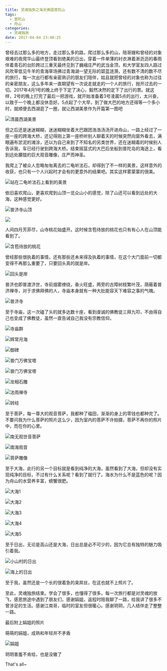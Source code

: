 ```yaml
---
title: 灵魂独旅之海天佛国普陀山
tags:
  - 普陀山
  - 舟山
categories:
  - 灵魂独旅
date: 2017-04-04 23:40:25
---
```


曾经去过那么多的地方，走过那么多的路，爬过那么多的山，陪哥嫂和曾经的对象艰难的夜爬华山最终登顶看到绝美的日出，穿着一件单薄的衬衣淋着淅沥沥的春雨伴着青石的台阶跨过三重天最终见到了巍峨庄严的武当金顶，和大学室友四人路过风吹草低见牛羊的青海草场拂过青海湖一望无际的碧蓝涟漪，还有数不清的数不尽的旅行，每一次出行都有亲密熟识的朋友们陪伴，姑且就把曾经的对象也称为过往的亲密朋友，这么多年来一直期望有一次说走就走的一个人的旅行，抛开过去的一切。2017年4月1号的晚上终于下定了决心，毅然决然的定下了出行的票。就这样，2号的晚上打完了最后一把游戏，就开始准备着3号凌晨5点的出行，太兴奋，以致于一个晚上都没休息好。5点起了个大早，到了做大巴的地方还得等一个多小时，就顺便去西湖逛了一圈，就让西湖美景作为开篇第一图吧

![清晨西湖美景](http://7xpzxw.com1.z0.glb.clouddn.com//image/putuoshan/IMG_20170403_061410.jpg)

<!--more-->	

但之后还是迷迷糊糊，迷迷糊糊坐着大巴跟团浩浩汤汤开进舟山，一路上经过了一座一座的跨海大桥，还记得刚上第一座桥听别人聊着天的时候突然向窗外看去，满眼遍布淤泥的滩涂，还以为自己来到了不知名的另类世界，还在迷糊着的时候别人告诉我，车已经行驶到跨海大桥。结束摇篮式的大巴后坐船到普陀岛的海途上，看到远处朦胧的巨大观音雕像，庄严而神圣。

我爬上了被众人忽略匆匆离去的二龟听法石，却得到了不一样的美景，这样意外的收获，也只有一个人兴起时才会有的更意外的结果吧。其实这样雾蒙蒙的很美。

![站在二龟听法石上看到的美景](http://7xpzxw.com1.z0.glb.clouddn.com//image/putuoshan/IMG_20170403_144545.jpg)

依旧喜欢爬山，更喜欢爬到山顶一览众山小的感觉，除了山还可以看到远处的大海，这种感觉更好。

![普济寺山顶](http://7xpzxw.com1.z0.glb.clouddn.com//image/putuoshan/IMG_20170403_151217.jpg)

![](http://7xpzxw.com1.z0.glb.clouddn.com//image/putuoshan/IMG_20170403_151807.jpg)

人间四月芳菲尽，山寺桃花始盛开。这时候含苞待放的桃花也只有有心人在山顶能看到了。

![含苞待放的桃花](http://7xpzxw.com1.z0.glb.clouddn.com//image/putuoshan/IMG_20170403_151525.jpg)

曾经那些很执着的事情，还有那些还未来得及执着的事情，在这个大门面前一切都变得不再那么重要了，只要回头真的就是岸。

![回头是岸](http://7xpzxw.com1.z0.glb.clouddn.com//image/putuoshan/IMG_20170403_153839.jpg)

普济也即普渡济世，寺前烟雾缭绕，香火旺盛，两旁的古障树枝繁叶茂，荫蔽着普济禅寺，对于求佛拜佛的人，寺庙本身就有一种大肚能容天下难容之事的气魄。

![普济寺](http://7xpzxw.com1.z0.glb.clouddn.com//image/putuoshan/IMG_20170403_163956.jpg)

至于寺庙，这一次磕了头的就多达数十座，看到虔诚的佛教徒三拜九叩，不由得自己也变成了佛教徒，虽然一直告诫自己我没有宗教信仰。

![寺庙群](http://7xpzxw.com1.z0.glb.clouddn.com//image/putuoshan/IMG_20170403_174749.jpg)

![辉常月海](http://7xpzxw.com1.z0.glb.clouddn.com//image/putuoshan/IMG_20170403_165245.jpg)

![御碑](http://7xpzxw.com1.z0.glb.clouddn.com//image/putuoshan/IMG_20170403_165443.jpg)

![普门万佛宝塔](http://7xpzxw.com1.z0.glb.clouddn.com//image/putuoshan/IMG_20170403_194120.jpg)

![普门万佛宝塔](http://7xpzxw.com1.z0.glb.clouddn.com//image/putuoshan/IMG_20170403_194323.jpg)

![龙相石雕](http://7xpzxw.com1.z0.glb.clouddn.com//image/putuoshan/IMG_20170404_075350.jpg)

![法雨禅寺](http://7xpzxw.com1.z0.glb.clouddn.com//image/putuoshan/IMG_20170404_075807.jpg)

![转经](http://7xpzxw.com1.z0.glb.clouddn.com//image/putuoshan/IMG_20170404_071108.jpg)

至于菩萨，每一尊大的观音菩萨，我都种了福田，渐渐的身上的零钱也都种完了。不要问我为什么菩萨的照片这么少，因为室内的菩萨不许拍摄，菩萨不再你的照片中，而在你的心里。

![南无观世音菩萨](http://7xpzxw.com1.z0.glb.clouddn.com//image/putuoshan/IMG_20170403_165409.jpg)

![南海观音](http://7xpzxw.com1.z0.glb.clouddn.com//image/putuoshan/IMG_20170404_090725.jpg)

![菩萨雕像](http://7xpzxw.com1.z0.glb.clouddn.com//image/putuoshan/IMG_20170404_090439.jpg)

至于大海，此行的另一个目标就是看到纯净的大海，虽然看到了大海，但却没有实现纯净的目标，不过有什么关系呢？看到了就行了。海水为什么不是蓝色的呢？因为舟山的水营养丰富，螃蟹很肥。

![大海1](http://7xpzxw.com1.z0.glb.clouddn.com//image/putuoshan/IMG_20170404_101007.jpg)

![大海2](http://7xpzxw.com1.z0.glb.clouddn.com//image/putuoshan/IMG_20170404_083859.jpg)

![大海3](http://7xpzxw.com1.z0.glb.clouddn.com//image/putuoshan/IMG_20170404_094452.jpg)

![大海4](http://7xpzxw.com1.z0.glb.clouddn.com//image/putuoshan/IMG_20170404_092640.jpg)

![大海5](http://7xpzxw.com1.z0.glb.clouddn.com//image/putuoshan/IMG_20170404_092635.jpg)

至于日出，无论是高山还是大海，日出总是必不可少的，因为它总有独特的魅力吸引着我。

![小山村的日出](http://7xpzxw.com1.z0.glb.clouddn.com//image/putuoshan/IMG_20170404_055028.jpg)

![海上的日出](http://7xpzxw.com1.z0.glb.clouddn.com//image/putuoshan/IMG_20170404_060149.jpg)

至于我，虽然还是一个长的很着急的臭屌丝，在这也就不上照片了。

至此，灵魂独旅结束。学会了很多，也懂得了很多。每一次旅行都是对灵魂的放飞，感恩旅途中遇到了朋友们，感谢娟姐，返程时陪我聊了一路，给我讲了很多不曾涉足的生活。感谢江南哥，临时的室友但很暖心。感谢玥玥，几人结伴走了整整一路。

最后附上娟姐的照片

萌萌的娟姐，成熟和年轻并不矛盾

![娟姐](http://7xpzxw.com1.z0.glb.clouddn.com//image/putuoshan/IMG_20170405141031.jpg)

玥玥害羞不肯给，也是没辙了

​That's all~



​	